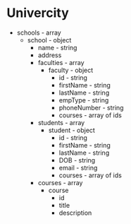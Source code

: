 # Univercity

- schools - array
  - school - object
    - name - string
    - address
    - faculties - array
      - faculty - object
        - id - string
        - firstName - string
        - lastName - string
        - empType - string
        - phoneNumber - string
        - courses - array of ids
    - students - array
      - student - object
        - id - string
        - firstName - string
        - lastName - string
        - DOB - string
        - email - string
        - courses - array of ids
    - courses - array
      - course
        - id
        - title
        - description
